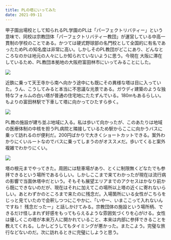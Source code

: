 ```yaml
---
title: PLの塔にいってみた
date: 2021-09-11
---
```


甲子園出場校として知られるPL学園のPLは「パーフェクトリバティー」という意味で、同校は宗教団体「パーフェクトリバティー教団」が運営している中高一貫制の学校のことである。かつては硬式野球部の名門校として全国的に有名であったためPLの知名度は非常に高い。しかしそのPL教団がどこにあり、どんなところなのかは地元の人々にしか知られていないように思う。今現在
大阪に滞在しているため、PL教団本拠地の大阪府富田林市にいってみることにした。

![](https://img.xar.sh/i-jqgGB4b-X2.jpg)

近鉄に乗って天王寺から南へ向かう途中にも既にその異様な塔は目に入っていた。うん、こうしてみると本当に不思議な光景である。ガウディ建築のような独特なフォルムの白い塔が普通の住宅地にたたずんでいる。180mもあるらしい。もよりの富田林駅で下車して塔に向かってひたすら歩く。

![](https://img.xar.sh/i-mdcGgNz-X2.jpg)

PL教の施設が建ち並ぶ地域に入る。私は歩いて向かったが、このあたりは地域の医療体制の中核を担うPL病院と隣接しているため駅からここに向かうバスに乗って訪れるのが便利だ。200円ばかりで大きくショートカットできる。案外わかりにくいルートなのでバスに乗ってしまうのがオススメだ。歩いてくると案外複雑でわかりにくい。

![](https://img.xar.sh/i-8gFwQtz-X2.jpg)

塔の根元までやってきた。周囲には駐車場があり、とくに制限無くどなたでも参拝できるという場所であるらしい。しかしここまで来てわかったが現在は流行病の影響で当面休塔中だという。そもそも展望エリアまでのアクセスはかなり前から既にできないのだが、現在はそれに加えてこの場所以上塔の近くに寄れないらしい。あとわずかのところまで来たのに残念だ。入場箇所にいる女性がこちらをじっと見ていたので会釈しつつにこやかに、「いやー、いまここって入れないんですね！ 残念だったー」と話しかけてみる。宗教団体の施設という場所柄、できるだけ怪しまれず好感をもってもらえるような雰囲気づくりを心がける。女性は優しくこの塔が本来万人に開かれていること、本来は内部に参拝できることを教えてくれる。しかしどうしてもタイミングが悪かった。またこよう。完璧な旅行などないのだ。次に訪れるときに完璧にしようと思う。
